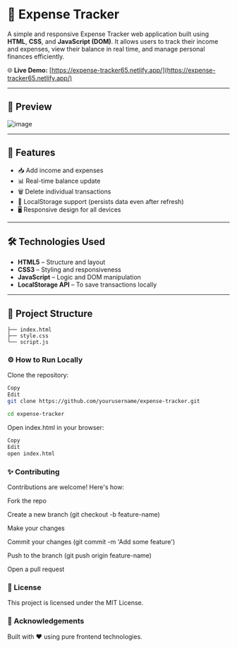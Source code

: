 # 💸 Expense Tracker

A simple and responsive Expense Tracker web application built using **HTML**, **CSS**, and **JavaScript (DOM)**. It allows users to track their income and expenses, view their balance in real time, and manage personal finances efficiently.

🌐 **Live Demo:** [https://expense-tracker65.netlify.app/](https://expense-tracker65.netlify.app/)

---

## 📸 Preview

![image](https://github.com/user-attachments/assets/02ccc43c-bf5c-40c6-8d48-cfec2b127045)

---

## 🚀 Features

- 📥 Add income and expenses
- 📊 Real-time balance update
- 🗑️ Delete individual transactions
- 💾 LocalStorage support (persists data even after refresh)
- 🖥️ Responsive design for all devices

---

## 🛠️ Technologies Used

- **HTML5** – Structure and layout
- **CSS3** – Styling and responsiveness
- **JavaScript** – Logic and DOM manipulation
- **LocalStorage API** – To save transactions locally

---

## 📂 Project Structure

```plaintext
├── index.html
├── style.css
└── script.js
```


### ⚙️ How to Run Locally
Clone the repository:

```bash
Copy
Edit
git clone https://github.com/yourusername/expense-tracker.git

cd expense-tracker
```


Open index.html in your browser:

```bash
Copy
Edit
open index.html
```
### ✨ Contributing
Contributions are welcome! Here's how:

Fork the repo

Create a new branch (git checkout -b feature-name)

Make your changes

Commit your changes (git commit -m 'Add some feature')

Push to the branch (git push origin feature-name)

Open a pull request

### 📃 License
This project is licensed under the MIT License.

### 🙌 Acknowledgements
Built with ❤️ using pure frontend technologies.
